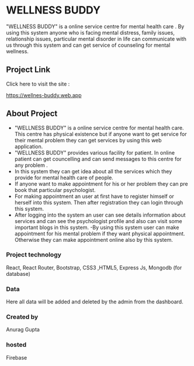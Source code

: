 # WELLNESS BUDDY

"WELLNESS BUDDY" is a online service centre for mental health care . By using this system anyone who is facing mental distress, family issues, relationship issues, particular mental disorder in life can communicate with us through this system and can get service of counseling for mental wellness. 

## Project Link

Click here to visit the site : 

https://wellnes-buddy.web.app

## About Project

- "WELLNESS BUDDY" is a online service centre for mental health care. This centre has physical existence but if anyone want to get service for their mental problem they can get services by using this web application.  
- "WELLNESS BUDDY" provides various facility for patient. In online patient can get councelling and can send messages to this centre for any problem .
- In this system they can get idea about all the services which they provide for mental health care of people.
- If anyone want to make appointment for his or her problem they can pre book that particular psychologist.
- For making appointment an user at first have to register himself or herself into this system. Then after registration they can login through this system. 
- After logging into the system an user can see details information about services and can see the psychologist profile and also can visit some important blogs in this system.
-By using this system user can make appointment for his mental problem if they want physical appointment. Otherwise they can make appointment online also by this system.

### Project technology
React, React Router, Bootstrap, CSS3 ,HTML5, Express Js, Mongodb (for database)

### Data
Here all data will be added and deleted by the admin from the dashboard.

### Created by
Anurag Gupta

### hosted
Firebase